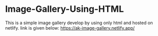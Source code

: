 # Image-Gallery-Using-HTML

This is a simple image gallery develop by using only html and hosted on netlify.
link is given below:
https://ak-image-gallery.netlify.app/

